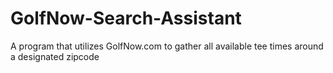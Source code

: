 # GolfNow-Search-Assistant
A program that utilizes GolfNow.com to gather all available tee times around a designated zipcode
